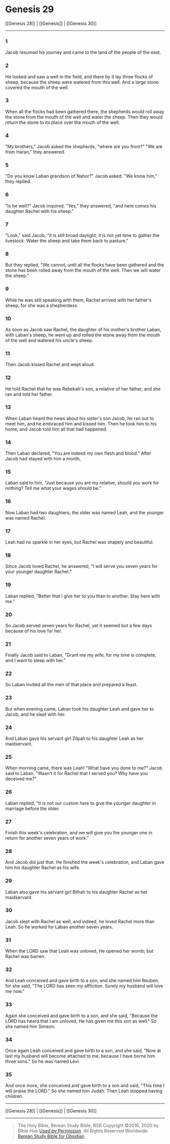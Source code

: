 # Genesis 29

[[Genesis 28]] | [[Genesis]] | [[Genesis 30]]

---

### 1
Jacob resumed his journey and came to the land of the people of the east.

### 2
He looked and saw a well in the field, and there by it lay three flocks of sheep, because the sheep were watered from this well. And a large stone covered the mouth of the well.

### 3
When all the flocks had been gathered there, the shepherds would roll away the stone from the mouth of the well and water the sheep. Then they would return the stone to its place over the mouth of the well.

### 4
"My brothers," Jacob asked the shepherds, "where are you from?" "We are from Haran," they answered.

### 5
"Do you know Laban grandson of Nahor?" Jacob asked. "We know him," they replied.

### 6
"Is he well?" Jacob inquired. "Yes," they answered, "and here comes his daughter Rachel with his sheep."

### 7
"Look," said Jacob, "it is still broad daylight; it is not yet time to gather the livestock. Water the sheep and take them back to pasture."

### 8
But they replied, "We cannot, until all the flocks have been gathered and the stone has been rolled away from the mouth of the well. Then we will water the sheep."

### 9
While he was still speaking with them, Rachel arrived with her father's sheep, for she was a shepherdess.

### 10
As soon as Jacob saw Rachel, the daughter of his mother's brother Laban, with Laban's sheep, he went up and rolled the stone away from the mouth of the well and watered his uncle's sheep.

### 11
Then Jacob kissed Rachel and wept aloud.

### 12
He told Rachel that he was Rebekah's son, a relative of her father, and she ran and told her father.

### 13
When Laban heard the news about his sister's son Jacob, he ran out to meet him, and he embraced him and kissed him. Then he took him to his home, and Jacob told him all that had happened.

### 14
Then Laban declared, "You are indeed my own flesh and blood." After Jacob had stayed with him a month,

### 15
Laban said to him, "Just because you are my relative, should you work for nothing? Tell me what your wages should be."

### 16
Now Laban had two daughters; the older was named Leah, and the younger was named Rachel.

### 17
Leah had no sparkle in her eyes, but Rachel was shapely and beautiful.

### 18
Since Jacob loved Rachel, he answered, "I will serve you seven years for your younger daughter Rachel."

### 19
Laban replied, "Better that I give her to you than to another. Stay here with me."

### 20
So Jacob served seven years for Rachel, yet it seemed but a few days because of his love for her.

### 21
Finally Jacob said to Laban, "Grant me my wife, for my time is complete, and I want to sleep with her."

### 22
So Laban invited all the men of that place and prepared a feast.

### 23
But when evening came, Laban took his daughter Leah and gave her to Jacob, and he slept with her.

### 24
And Laban gave his servant girl Zilpah to his daughter Leah as her maidservant.

### 25
When morning came, there was Leah! "What have you done to me?" Jacob said to Laban. "Wasn't it for Rachel that I served you? Why have you deceived me?"

### 26
Laban replied, "It is not our custom here to give the younger daughter in marriage before the older.

### 27
Finish this week's celebration, and we will give you the younger one in return for another seven years of work."

### 28
And Jacob did just that. He finished the week's celebration, and Laban gave him his daughter Rachel as his wife.

### 29
Laban also gave his servant girl Bilhah to his daughter Rachel as her maidservant.

### 30
Jacob slept with Rachel as well, and indeed, he loved Rachel more than Leah. So he worked for Laban another seven years.

### 31
When the LORD saw that Leah was unloved, He opened her womb; but Rachel was barren.

### 32
And Leah conceived and gave birth to a son, and she named him Reuben, for she said, "The LORD has seen my affliction. Surely my husband will love me now."

### 33
Again she conceived and gave birth to a son, and she said, "Because the LORD has heard that I am unloved, He has given me this son as well." So she named him Simeon.

### 34
Once again Leah conceived and gave birth to a son, and she said, "Now at last my husband will become attached to me, because I have borne him three sons." So he was named Levi.

### 35
And once more, she conceived and gave birth to a son and said, "This time I will praise the LORD." So she named him Judah. Then Leah stopped having children.

---

[[Genesis 28]] | [[Genesis]] | [[Genesis 30]]

---

> The Holy Bible, Berean Study Bible, BSB
> Copyright &copy;2016, 2020 by Bible Hub
> [Used by Permission](https://berean.bible/terms.htm). All Rights Reserved Worldwide.
> [Berean Study Bible for Obsidian](https://github.com/gapmiss/berean-study-bible-for-obsidian)

